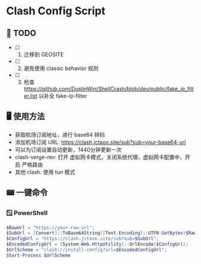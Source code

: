 # Clash Config Script

## 🎯 TODO

- [ ] 1. 迁移到 GEOSITE
- [ ] 2. 避免使用 classic behavior 规则
- [ ] 3. 检查 https://github.com/DustinWin/ShellCrash/blob/dev/public/fake_ip_filter.list 以补全 fake-ip-filter

## 🖥️ 使用方法

- 获取机场订阅地址，进行 base64 转码
- 添加机场订阅 URL: https://clash.jctaoo.site/sub?sub=your-base64-url
- 可以为订阅设置自动更新，1440分钟更新一次
- clash-verge-rev: 打开 虚拟网卡模式，关闭系统代理，虚拟网卡配置中，开启 严格路由
- 其他 clash: 使用 tun 模式

## 📟 一键命令

### 🪟 PowerShell

```ps1
$RawUrl = "https://your-raw-url";
$SubUrl = [Convert]::ToBase64String([Text.Encoding]::UTF8.GetBytes($RawUrl));
$ConfigUrl = "https://clash.jctaoo.site/sub?sub=$SubUrl";
$EncodedConfigUrl = [System.Web.HttpUtility]::UrlEncode($ConfigUrl);
$UrlScheme = "clash://install-config?url=$EncodedConfigUrl";
Start-Process $UrlScheme
```
